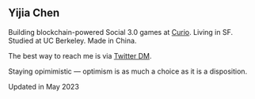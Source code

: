 ## **Yijia Chen**

Building blockchain-powered Social 3.0 games at [Curio](https://www.curio.gg/). Living in SF. Studied at UC Berkeley. Made in China.

The best way to reach me is via [Twitter DM](https://twitter.com/0x1plus).

Staying opimimistic — optimism is as much a choice as it is a disposition.

Updated in May 2023
